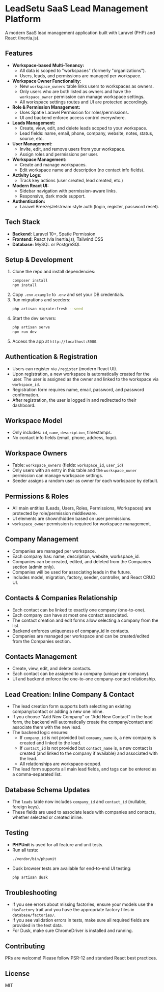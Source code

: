 # LeadSetu SaaS Lead Management Platform

A modern SaaS lead management application built with Laravel (PHP) and React (Inertia.js).

## Features
- **Workspace-based Multi-Tenancy:**
  - All data is scoped to "workspaces" (formerly "organizations").
  - Users, leads, and permissions are managed per workspace.
- **Workspace Owner Functionality:**
  - New `workspace_owners` table links users to workspaces as owners.
  - Only users who are both listed as owners and have the `workspace_owner` permission can manage workspace settings.
  - All workspace settings routes and UI are protected accordingly.
- **Role & Permission Management:**
  - Uses Spatie Laravel Permission for roles/permissions.
  - UI and backend enforce access control everywhere.
- **Leads Management:**
  - Create, view, edit, and delete leads scoped to your workspace.
  - Lead fields: name, email, phone, company, website, notes, status, source, etc.
- **User Management:**
  - Invite, edit, and remove users from your workspace.
  - Assign roles and permissions per user.
- **Workspace Management:**
  - Create and manage workspaces.
  - Edit workspace name and description (no contact info fields).
- **Activity Logs:**
  - Track key actions (user created, lead created, etc.)
- **Modern React UI:**
  - Sidebar navigation with permission-aware links.
  - Responsive, dark mode support.
- **Authentication:**
  - Laravel Breeze/Jetstream style auth (login, register, password reset).

## Tech Stack
- **Backend:** Laravel 10+, Spatie Permission
- **Frontend:** React (via Inertia.js), Tailwind CSS
- **Database:** MySQL or PostgreSQL

## Setup & Development
1. Clone the repo and install dependencies:
   ```sh
   composer install
   npm install
   ```
2. Copy `.env.example` to `.env` and set your DB credentials.
3. Run migrations and seeders:
   ```sh
   php artisan migrate:fresh --seed
   ```
4. Start the dev servers:
   ```sh
   php artisan serve
   npm run dev
   ```
5. Access the app at `http://localhost:8000`.

## Authentication & Registration
- Users can register via `/register` (modern React UI).
- Upon registration, a new workspace is automatically created for the user. The user is assigned as the owner and linked to the workspace via `workspace_id`.
- Registration form requires name, email, password, and password confirmation.
- After registration, the user is logged in and redirected to their dashboard.

## Workspace Model
- Only includes: `id`, `name`, `description`, timestamps.
- No contact info fields (email, phone, address, logo).

## Workspace Owners
- Table: `workspace_owners` (fields: `workspace_id`, `user_id`)
- Only users with an entry in this table and the `workspace_owner` permission can manage workspace settings.
- Seeder assigns a random user as owner for each workspace by default.

## Permissions & Roles
- All main entities (Leads, Users, Roles, Permissions, Workspaces) are protected by role/permission middleware.
- UI elements are shown/hidden based on user permissions.
- `workspace_owner` permission is required for workspace management.

## Company Management
- Companies are managed per workspace.
- Each company has: name, description, website, workspace_id.
- Companies can be created, edited, and deleted from the Companies section (admin only).
- Companies will be used for associating leads in the future.
- Includes model, migration, factory, seeder, controller, and React CRUD UI.

## Contacts & Companies Relationship
- Each contact can be linked to exactly one company (one-to-one).
- Each company can have at most one contact associated.
- The contact creation and edit forms allow selecting a company from the list.
- Backend enforces uniqueness of company_id in contacts.
- Companies are managed per workspace and can be created/edited from the Companies section.

## Contacts Management
- Create, view, edit, and delete contacts.
- Each contact can be assigned to a company (unique per company).
- UI and backend enforce the one-to-one company-contact relationship.

## Lead Creation: Inline Company & Contact
- The lead creation form supports both selecting an existing company/contact or adding a new one inline.
- If you choose "Add New Company" or "Add New Contact" in the lead form, the backend will automatically create the company/contact and associate them with the new lead.
- The backend logic ensures:
  - If `company_id` is not provided but `company_name` is, a new company is created and linked to the lead.
  - If `contact_id` is not provided but `contact_name` is, a new contact is created (and linked to the company if available) and associated with the lead.
  - All relationships are workspace-scoped.
- The lead form supports all main lead fields, and tags can be entered as a comma-separated list.

## Database Schema Updates
- The `leads` table now includes `company_id` and `contact_id` (nullable, foreign keys).
- These fields are used to associate leads with companies and contacts, whether selected or created inline.

## Testing
- **PHPUnit** is used for all feature and unit tests.
- Run all tests:
  ```bash
  ./vendor/bin/phpunit
  ```
- Dusk browser tests are available for end-to-end UI testing:
  ```bash
  php artisan dusk
  ```

## Troubleshooting
- If you see errors about missing factories, ensure your models use the `HasFactory` trait and you have the appropriate factory files in `database/factories/`.
- If you see validation errors in tests, make sure all required fields are provided in the test data.
- For Dusk, make sure ChromeDriver is installed and running.

## Contributing
PRs are welcome! Please follow PSR-12 and standard React best practices.

## License
MIT
